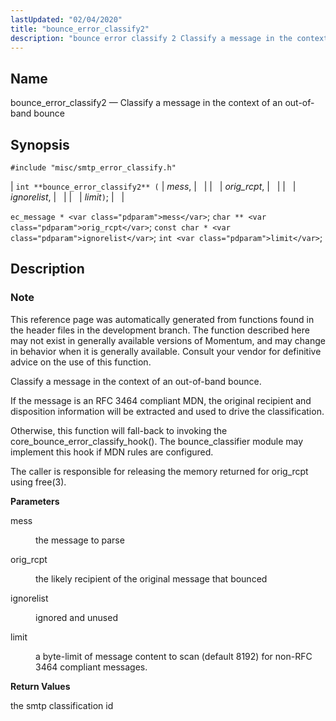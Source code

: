 ```yaml
---
lastUpdated: "02/04/2020"
title: "bounce_error_classify2"
description: "bounce error classify 2 Classify a message in the context of an out of band bounce int bounce error classify 2 mess orig rcpt ignorelist limit ec message mess char orig rcpt const char ignorelist int limit This reference page was automatically generated from functions found in the header files..."
---
```


<a name="apis.bounce_error_classify2"></a> 
## Name

bounce_error_classify2 — Classify a message in the context of an out-of-band bounce

## Synopsis

`#include "misc/smtp_error_classify.h"`

| `int **bounce_error_classify2** (` | <var class="pdparam">mess</var>, |   |
|   | <var class="pdparam">orig_rcpt</var>, |   |
|   | <var class="pdparam">ignorelist</var>, |   |
|   | <var class="pdparam">limit</var>`)`; |   |

`ec_message * <var class="pdparam">mess</var>`;
`char ** <var class="pdparam">orig_rcpt</var>`;
`const char * <var class="pdparam">ignorelist</var>`;
`int <var class="pdparam">limit</var>`;<a name="idp47910384"></a> 
## Description

### Note

This reference page was automatically generated from functions found in the header files in the development branch. The function described here may not exist in generally available versions of Momentum, and may change in behavior when it is generally available. Consult your vendor for definitive advice on the use of this function.

Classify a message in the context of an out-of-band bounce.

If the message is an RFC 3464 compliant MDN, the original recipient and disposition information will be extracted and used to drive the classification.

Otherwise, this function will fall-back to invoking the core_bounce_error_classify_hook(). The bounce_classifier module may implement this hook if MDN rules are configured.

The caller is responsible for releasing the memory returned for orig_rcpt using free(3).

**<a name="idp47915040"></a> Parameters**

<dl class="variablelist">

<dt>mess</dt>

<dd>

the message to parse

</dd>

<dt>orig_rcpt</dt>

<dd>

the likely recipient of the original message that bounced

</dd>

<dt>ignorelist</dt>

<dd>

ignored and unused

</dd>

<dt>limit</dt>

<dd>

a byte-limit of message content to scan (default 8192) for non-RFC 3464 compliant messages.

</dd>

</dl>

**<a name="idp47923408"></a> Return Values**

the smtp classification id